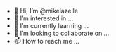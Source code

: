 - 👋 Hi, I’m @mikelazelle
- 👀 I’m interested in ...
- 🌱 I’m currently learning ...
- 💞️ I’m looking to collaborate on ...
- 📫 How to reach me ...

<!---
mikelazelle/mikelazelle is a ✨ special ✨ repository because its `README.md` (this file) appears on your GitHub profile.
You can click the Preview link to take a look at your changes.
--->

